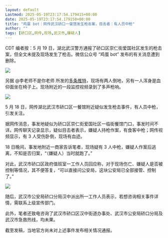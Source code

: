 ```yaml
---
layout: default
Lastmod: 2025-05-19T23:17:54.179415+00:00
date: 2025-05-19T23:17:54.179150+00:00
title: "鸡蛋 bot｜网传武汉硚口一餐馆发生枪击案，目击者：有人员中枪"
author: ""
tags: [硚口区,网传,现场,武汉市,嫌疑人]
---
```


CDT 编者按：5 月 19 日，湖北武汉警方通报了硚口区崇仁街爱国社区发生的枪击案，但全文未提及现场发生了枪击。微信公众号 “鸡蛋 bot” 发布的有关消息遭到删除。

![](https://images.weserv.nl/?url=https%3A//chinadigitaltimes.net/chinese/files/2025/05/image-1747647976160.png)

另据 @李老师不是你老师 所发的[多条推特](https://x.com/whyyoutouzhele/status/1924131227688394937 "有关推特")，现场有两人倒地，另有一人浑身是血仰面坐在椅子上。现场附近的一段监控视频录到了多声枪响。

![](https://images.weserv.nl/?url=https%3A//chinadigitaltimes.net/chinese/files/2025/05/image-1747649954060.png)

5 月 18 日，网传湖北武汉市硚口区一餐馆附近疑似发生枪击事件，有人员中枪，引发关注。

据网传消息，事发地疑似为硚口区崇仁街爱国社区一临街餐馆门口，事发时间不详。网传聊天记录显示，疑似目击者表示，嫌疑人持枪作案，有食客中枪；网传视频显示，有 3 人受伤卧倒，现场有血迹。

18 日晚间，事发地附近一商家告诉笔者，现场疑有 3 人中枪，嫌疑人作案后逃离，不知是否归案，“（嫌疑人）当时就跑了。”

对此，武汉市硚口区政府值班室一工作人员回应称，对于现场伤亡、嫌疑人是否被控制等情况，其不便答复，“可以直接问公安局，这块公安局已全部接管、控制了。”

![](https://images.weserv.nl/?url=https%3A//chinadigitaltimes.net/chinese/files/2025/05/image-1747647849164.png)

随后，武汉市公安局硚口分局汉中派出所一工作人员表示，若想咨询相关事件详情，需联系上级宣传部门。

此外，笔者还致电咨询了武汉市硚口区汉中街道办事处、武汉市公安局硚口分局及武汉市急救热线，均未果。

截至发稿，当地官方尚未对上述事件发布相关情况通报。

